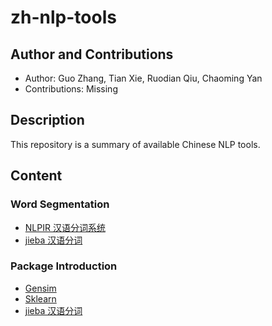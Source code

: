 # zh-nlp-tools

## Author and Contributions
- Author: Guo Zhang, Tian Xie, Ruodian Qiu, Chaoming Yan
- Contributions: Missing

## Description
This repository is a summary of available Chinese NLP tools.


## Content

### Word Segmentation

- [NLPIR 汉语分词系统](http://ictclas.nlpir.org/)
- [jieba 汉语分词](https://github.com/fxsjy/jieba/)

### Package Introduction

- [Gensim](http://radimrehurek.com/gensim/index.html)
- [Sklearn](http://scikit-learn.org/stable/modules/linear_model.html)
- [jieba 汉语分词](https://github.com/fxsjy/jieba/)



